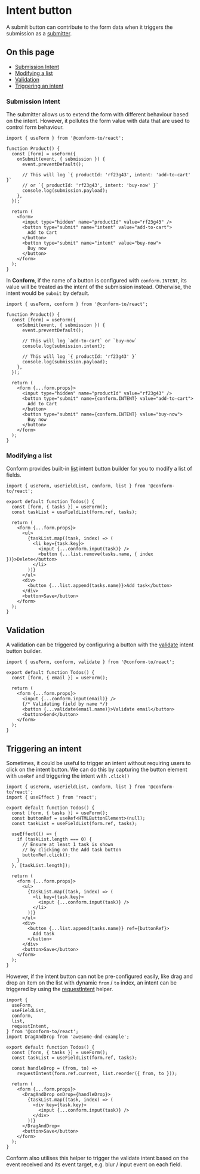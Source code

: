 # Intent button

A submit button can contribute to the form data when it triggers the submission as a [submitter](https://developer.mozilla.org/en-US/docs/Web/API/SubmitEvent/submitter).

<!-- aside -->

## On this page

- [Submission Intent](#submission-intent)
- [Modifying a list](#modifying-a-list)
- [Validation](#validation)
- [Triggering an intent](#triggering-an-intent)

<!-- /aside -->

### Submission Intent

The submitter allows us to extend the form with different behaviour based on the intent. However, it pollutes the form value with data that are used to control form behaviour.

```tsx
import { useForm } from '@conform-to/react';

function Product() {
  const [form] = useForm({
    onSubmit(event, { submission }) {
      event.preventDefault();

      // This will log `{ productId: 'rf23g43', intent: 'add-to-cart' }`
      // or `{ productId: 'rf23g43', intent: 'buy-now' }`
      console.log(submission.payload);
    },
  });

  return (
    <form>
      <input type="hidden" name="productId" value="rf23g43" />
      <button type="submit" name="intent" value="add-to-cart">
        Add to Cart
      </button>
      <button type="submit" name="intent" value="buy-now">
        Buy now
      </button>
    </form>
  );
}
```

In **Conform**, if the name of a button is configured with `conform.INTENT`, its value will be treated as the intent of the submission instead. Otherwise, the intent would be `submit` by default.

```tsx
import { useForm, conform } from '@conform-to/react';

function Product() {
  const [form] = useForm({
    onSubmit(event, { submission }) {
      event.preventDefault();

      // This will log `add-to-cart` or `buy-now`
      console.log(submission.intent);

      // This will log `{ productId: 'rf23g43' }`
      console.log(submission.payload);
    },
  });

  return (
    <form {...form.props}>
      <input type="hidden" name="productId" value="rf23g43" />
      <button type="submit" name={conform.INTENT} value="add-to-cart">
        Add to Cart
      </button>
      <button type="submit" name={conform.INTENT} value="buy-now">
        Buy now
      </button>
    </form>
  );
}
```

### Modifying a list

Conform provides built-in [list](/packages/conform-react/README.md#list) intent button builder for you to modify a list of fields.

```tsx
import { useForm, useFieldList, conform, list } from '@conform-to/react';

export default function Todos() {
  const [form, { tasks }] = useForm();
  const taskList = useFieldList(form.ref, tasks);

  return (
    <form {...form.props}>
      <ul>
        {taskList.map((task, index) => (
          <li key={task.key}>
            <input {...conform.input(task)} />
            <button {...list.remove(tasks.name, { index })}>Delete</button>
          </li>
        ))}
      </ul>
      <div>
        <button {...list.append(tasks.name)}>Add task</button>
      </div>
      <button>Save</button>
    </form>
  );
}
```

## Validation

A validation can be triggered by configuring a button with the [validate](/packages/conform-react/README.md#validate) intent button builder.

```tsx
import { useForm, conform, validate } from '@conform-to/react';

export default function Todos() {
  const [form, { email }] = useForm();

  return (
    <form {...form.props}>
      <input {...conform.input(email)} />
      {/* Validating field by name */}
      <button {...validate(email.name)}>Validate email</button>
      <button>Send</button>
    </form>
  );
}
```

## Triggering an intent

Sometimes, it could be useful to trigger an intent without requiring users to click on the intent button. We can do this by capturing the button element with `useRef` and triggering the intent with `.click()`

```tsx
import { useForm, useFieldList, conform, list } from '@conform-to/react';
import { useEffect } from 'react';

export default function Todos() {
  const [form, { tasks }] = useForm();
  const buttonRef = useRef<HTMLButtonElement>(null);
  const taskList = useFieldList(form.ref, tasks);

  useEffect(() => {
    if (taskList.length === 0) {
      // Ensure at least 1 task is shown
      // by clicking on the Add task button
      buttonRef.click();
    }
  }, [taskList.length]);

  return (
    <form {...form.props}>
      <ul>
        {taskList.map((task, index) => (
          <li key={task.key}>
            <input {...conform.input(task)} />
          </li>
        ))}
      </ul>
      <div>
        <button {...list.append(tasks.name)} ref={buttonRef}>
          Add task
        </button>
      </div>
      <button>Save</button>
    </form>
  );
}
```

However, if the intent button can not be pre-configured easily, like drag and drop an item on the list with dynamic `from` / `to` index, an intent can be triggered by using the [requestIntent](/packages/conform-react/README.md#requestintent) helper.

```tsx
import {
  useForm,
  useFieldList,
  conform,
  list,
  requestIntent,
} from '@conform-to/react';
import DragAndDrop from 'awesome-dnd-example';

export default function Todos() {
  const [form, { tasks }] = useForm();
  const taskList = useFieldList(form.ref, tasks);

  const handleDrop = (from, to) =>
    requestIntent(form.ref.current, list.reorder({ from, to }));

  return (
    <form {...form.props}>
      <DragAndDrop onDrop={handleDrop}>
        {taskList.map((task, index) => (
          <div key={task.key}>
            <input {...conform.input(task)} />
          </div>
        ))}
      </DragAndDrop>
      <button>Save</button>
    </form>
  );
}
```

Conform also utilises this helper to trigger the validate intent based on the event received and its event target, e.g. blur / input event on each field.
